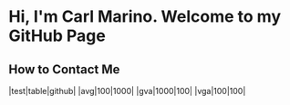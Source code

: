 # Hi, I'm Carl Marino. Welcome to my GitHub Page

## How to Contact Me
|test|table|github|
|avg|100|1000|
|gva|1000|100|
|vga|100|100|

